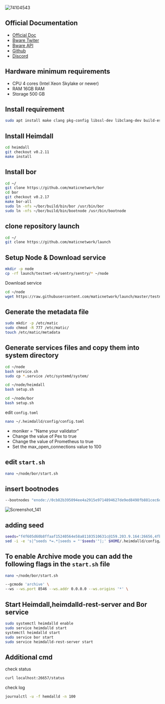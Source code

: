 
![74104543](https://user-images.githubusercontent.com/81378817/202085913-74ebc3b2-9459-42d1-b668-e9f83054d30d.png)

## Official Documentation
* [Official Doc](https://docs.blastapi.io/)
* [Bware Twiter](https://twitter.com/BwareLabs)
* [Bware API](https://twitter.com/BlastAPI)
* [Github](https://github.com/bwarelabs)
* [Discord](https://discord.gg/pkQVDdJ8qD)

## Hardware minimum requirements
* CPU 4 cores (Intel Xeon Skylake or newer)
* RAM 16GB RAM
* Storage 500 GB

## Install requirement
```bash
sudo apt install make clang pkg-config libssl-dev libclang-dev build-essential git curl ntp jq llvm tmux htop screen unzip cmake -y
```
## Install Heimdall
```bash
cd heimdall
git checkout v0.2.11
make install
```
## Install bor
```bash
cd ~/
git clone https://github.com/maticnetwork/bor
cd bor
git checkout v0.2.17
make bor-all
sudo ln -nfs ~/bor/build/bin/bor /usr/bin/bor
sudo ln -nfs ~/bor/build/bin/bootnode /usr/bin/bootnode
```
## clone repository launch
```bash
cd ~/
git clone https://github.com/maticnetwork/launch
```
## Setup Node & Download service
```bash
mkdir -p node
cp -rf launch/testnet-v4/sentry/sentry/* ~/node
```
Download service
```bash
cd ~/node
wget https://raw.githubusercontent.com/maticnetwork/launch/master/testnet-v4/service.sh
```
## Generate the metadata file
```bash
sudo mkdir -p /etc/matic
sudo chmod -R 777 /etc/matic/
touch /etc/matic/metadata
```
## Generate services files and copy them into system directory
```bash
cd ~/node
bash service.sh
sudo cp *.service /etc/systemd/system/
```

```bash
cd ~/node/heimdall
bash setup.sh
```

```bash
cd ~/node/bor
bash setup.sh
```
edit `config.toml`
```bash
nano ~/.heimdalld/config/config.toml
```
* moniker = "Name your validator"
* Change the value of Pex to true
* Change the value of Prometheus to true
* Set the max_open_connections value to 100

## edit `start.sh`
```bash
nano ~/node/bor/start.sh
```
## insert bootnodes
```bash
--bootnodes "enode://0cb82b395094ee4a2915e9714894627de9ed8498fb881cec6db7c65e8b9a5bd7f2f25cc84e71e89d0947e51c76e85d0847de848c7782b13c0255247a6758178c@44.232.55.71:30303,enode://88116f4295f5a31538ae409e4d44ad40d22e44ee9342869e7d68bdec55b0f83c1530355ce8b41fbec0928a7d75a5745d528450d30aec92066ab6ba1ee351d710@159.203.9.164:30303"
```
![Screenshot_141](https://user-images.githubusercontent.com/81378817/202087329-b7aa7f1a-9e3b-4a2d-bee5-aa7618058454.jpg)
## adding seed
```bash
seeds="f4f605d60b8ffaaf15240564e58a81103510631c@159.203.9.164:26656,4fb1bc820088764a564d4f66bba1963d47d82329@44.232.55.71:26656"
sed -i -e 's|^seeds *=.*|seeds = "'$seeds'"|;' $HOME/.heimdalld/config/config.toml
```
## To enable Archive mode you can add the following flags in the `start.sh` file
```bash
nano ~/node/bor/start.sh
```

```bash
--gcmode 'archive' \
--ws --ws.port 8546 --ws.addr 0.0.0.0 --ws.origins '*' \
```

## Start Heimdall,heimdalld-rest-server and Bor service
```bash
sudo systemctl heimdalld enable
sudo service heimdalld start
systemctl heimdalld start
sudo service bor start
sudo service heimdalld-rest-server start
```
## Additional cmd
check status
```bash
curl localhost:26657/status
```
check log
```bash
journalctl -u -f hemdalld -n 100
```
